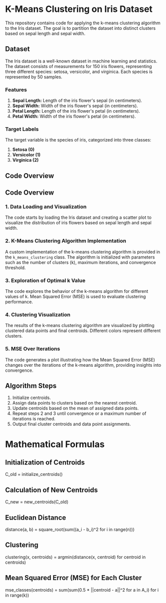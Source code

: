 # K-Means Clustering on Iris Dataset

This repository contains code for applying the k-means clustering algorithm to the Iris dataset. The goal is to partition the dataset into distinct clusters based on sepal length and sepal width.

## Dataset

The Iris dataset is a well-known dataset in machine learning and statistics. The dataset consists of measurements for 150 iris flowers, representing three different species: setosa, versicolor, and virginica. Each species is represented by 50 samples.

### Features

1. **Sepal Length:** Length of the iris flower's sepal (in centimeters).
2. **Sepal Width:** Width of the iris flower's sepal (in centimeters).
3. **Petal Length:** Length of the iris flower's petal (in centimeters).
4. **Petal Width:** Width of the iris flower's petal (in centimeters).

### Target Labels

The target variable is the species of iris, categorized into three classes:

1. **Setosa (0)**
2. **Versicolor (1)**
3. **Virginica (2)**

## Code Overview

## Code Overview

### 1. Data Loading and Visualization

The code starts by loading the Iris dataset and creating a scatter plot to visualize the distribution of iris flowers based on sepal length and sepal width.

### 2. K-Means Clustering Algorithm Implementation

A custom implementation of the k-means clustering algorithm is provided in the `k_means_clustering` class. The algorithm is initialized with parameters such as the number of clusters (k), maximum iterations, and convergence threshold.

### 3. Exploration of Optimal k Value

The code explores the behavior of the k-means algorithm for different values of k. Mean Squared Error (MSE) is used to evaluate clustering performance.

### 4. Clustering Visualization

The results of the k-means clustering algorithm are visualized by plotting clustered data points and final centroids. Different colors represent different clusters.

### 5. MSE Over Iterations

The code generates a plot illustrating how the Mean Squared Error (MSE) changes over the iterations of the k-means algorithm, providing insights into convergence.

## Algorithm Steps
1. Initialize centroids.
2. Assign data points to clusters based on the nearest centroid.
3. Update centroids based on the mean of assigned data points.
4. Repeat steps 2 and 3 until convergence or a maximum number of iterations is reached.
5. Output final cluster centroids and data point assignments.
   
# Mathematical Formulas

## Initialization of Centroids
C_old = initialize_centroids()

## Calculation of New Centroids
C_new = new_centroids(C_old)

## Euclidean Distance
distance(a, b) = square_root(sum((a_i - b_i)^2 for i in range(n)))

## Clustering
clustering(x, centroids) = argmin(distance(x, centroid) for centroid in centroids)

## Mean Squared Error (MSE) for Each Cluster
mse_classes(centroids) = sum(sum(0.5 * ||centroid - a||^2 for a in A_i) for i in range(k))
